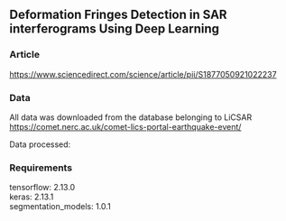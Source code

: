 ## Deformation Fringes Detection in SAR interferograms Using Deep Learning

### Article
https://www.sciencedirect.com/science/article/pii/S1877050921022237

### Data
All data was downloaded from the database belonging to LiCSAR
https://comet.nerc.ac.uk/comet-lics-portal-earthquake-event/

Data processed: 

### Requirements
tensorflow: 2.13.0\
keras: 2.13.1\
segmentation_models: 1.0.1
